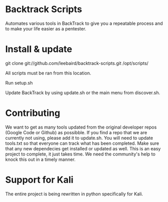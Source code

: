 Backtrack Scripts
===================
Automates various tools in BackTrack to give you a repeatable process and to make your life easier as a pentester.

Install & update
===================
git clone git://github.com/leebaird/backtrack-scripts.git /opt/scripts/

All scripts must be ran from this location.

Run setup.sh

Update BackTrack by using update.sh or the main menu from discover.sh.

Contributing
===================
We want to get as many tools updated from the original developer repos (Google Code or Github) as possibble. If you 
find a repo that we are currently not using, please add it to update.sh. You will need to update tools.txt so that 
everyone can track what has been completed. Make sure that any new dependecies get installed or updated as well. This 
is an easy project to complete, it just takes time. We need the community's help to knock this out in a timely manner.

Support for Kali
===================
The entire project is being rewritten in python specifically for Kali.
